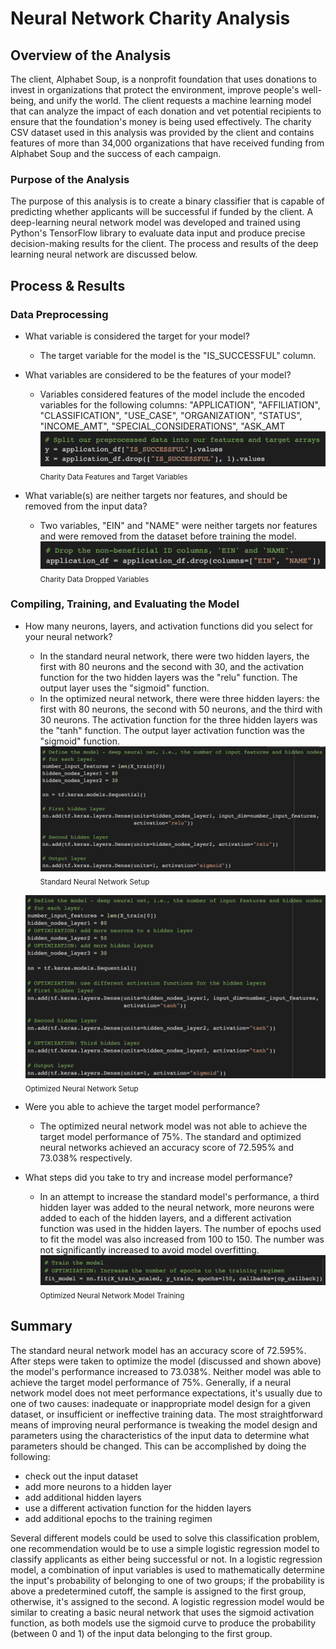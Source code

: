 # Neural Network Charity Analysis

## Overview of the Analysis

The client, Alphabet Soup, is a nonprofit foundation that uses donations to invest in organizations that protect the environment, improve people's well-being, and unify the world. The client requests a machine learning model that can analyze the impact of each donation and vet potential recipients to ensure that the foundation's money is being used effectively. The charity CSV dataset used in this analysis was provided by the client and contains features of more than 34,000 organizations that have received funding from Alphabet Soup and the success of each campaign.

### Purpose of the Analysis

The purpose of this analysis is to create a binary classifier that is capable of predicting whether applicants will be successful if funded by the client. A deep-learning neural network model was developed and trained using Python's TensorFlow library to evaluate data input and produce precise decision-making results for the client. The process and results of the deep learning neural network are discussed below.

## Process & Results

### Data Preprocessing

- What variable is considered the target for your model?
  - The target variable for the model is the "IS_SUCCESSFUL" column.
- What variables are considered to be the features of your model?
  - Variables considered features of the model include the encoded variables for the following columns: "APPLICATION", "AFFILIATION", "CLASSIFICATION", "USE_CASE", "ORGANIZATION", "STATUS", "INCOME_AMT", "SPECIAL_CONSIDERATIONS", "ASK_AMT
  ![Charity Data Features and Target Variables](https://github.com/mschimmy/Neural_Network_Charity_Analysis/blob/main/Resources/Images/charity_features_%26_target.png)
  <sub>Charity Data Features and Target Variables</sub>

- What variable(s) are neither targets nor features, and should be removed from the input data?
  - Two variables, "EIN" and "NAME" were neither targets nor features and were removed from the dataset before training the model.
  ![Charity Data Dropped Variables](https://github.com/mschimmy/Neural_Network_Charity_Analysis/blob/main/Resources/Images/charity_dropped_variables.png)
  <sub>Charity Data Dropped Variables</sub>

### Compiling, Training, and Evaluating the Model

- How many neurons, layers, and activation functions did you select for your neural network?
  - In the standard neural network, there were two hidden layers, the first with 80 neurons and the second with 30, and the activation function for the two hidden layers was the "relu" function. The output layer uses the "sigmoid" function.
  - In the optimized neural network, there were three hidden layers: the first with 80 neurons, the second with 50 neurons, and the third with 30 neurons. The activation function for the three hidden layers was the "tanh" function. The output layer activation function was the "sigmoid" function.
  ![Standard Neural Network Setup](https://github.com/mschimmy/Neural_Network_Charity_Analysis/blob/main/Resources/Images/standard_neural_network_setup.png)
  <sub>Standard Neural Network Setup</sub>

  ![Optimized Neural Network Setup](https://github.com/mschimmy/Neural_Network_Charity_Analysis/blob/main/Resources/Images/optimized_neural_network_setup.png)
  <sub>Optimized Neural Network Setup</sub>

- Were you able to achieve the target model performance?
  - The optimized neural network model was not able to achieve the target model performance of 75%. The standard and optimized neural networks achieved an accuracy score of 72.595% and 73.038% respectively.
- What steps did you take to try and increase model performance?
  - In an attempt to increase the standard model's performance, a third hidden layer was added to the neural network, more neurons were added to each of the hidden layers, and a different activation function was used in the hidden layers. The number of epochs used to fit the model was also increased from 100 to 150. The number was not significantly increased to avoid model overfitting.
  ![Optimized Neural Network Model Training](https://github.com/mschimmy/Neural_Network_Charity_Analysis/blob/main/Resources/Images/optimized_neural_network_training.png)
  <sub>Optimized Neural Network Model Training</sub>

## Summary

The standard neural network model has an accuracy score of 72.595%. After steps were taken to optimize the model (discussed and shown above) the model's performance increased to 73.038%. Neither model was able to achieve the target model performance of 75%. Generally, if a neural network model does not meet performance expectations, it's usually due to one of two causes: inadequate or inappropriate model design for a given dataset, or insufficient or ineffective training data.  The most straightforward means of improving neural performance is tweaking the model design and parameters using the characteristics of the input data to determine what parameters should be changed. This can be accomplished by doing the following:
- check out the input dataset
- add more neurons to a hidden layer
- add additional hidden layers
- use a different activation function for the hidden layers
- add additional epochs to the training regimen

Several different models could be used to solve this classification problem, one recommendation would be to use a simple logistic regression model to classify applicants as either being successful or not. In a logistic regression model, a combination of input variables is used to mathematically determine the input's probability of belonging to one of two groups; if the probability is above a predetermined cutoff, the sample is assigned to the first group, otherwise, it's assigned to the second. A logistic regression model would be similar to creating a basic neural network that uses the sigmoid activation function, as both models use the sigmoid curve to produce the probability (between 0 and 1) of the input data belonging to the first group.
